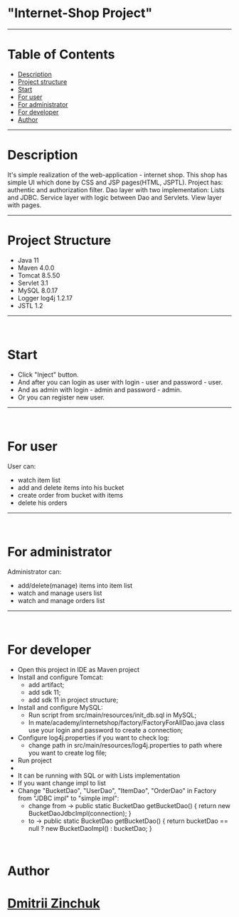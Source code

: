 <h1>"Internet-Shop Project"</h1>
<hr>

# Table of Contents
* [Description](#Description)
* [Project structure](#Structure)
* [Start](#Start)
* [For user](#User)
* [For administrator](#Admin)
* [For developer](#Developer)
* [Author](#Author)
<hr>

# <a name="Description"></a>Description
It's simple realization of the web-application - internet shop.
This shop has simple UI which done by CSS and JSP pages(HTML, JSPTL).
Project has: authentic and authorization filter.
Dao layer with two implementation: Lists and JDBC.
Service layer with logic between Dao and Servlets.
View layer with pages.
<hr>

# <a name="Structure"></a>Project Structure
* Java 11
* Maven 4.0.0
* Tomcat 8.5.50
* Servlet 3.1
* MySQL 8.0.17
* Logger log4j 1.2.17
* JSTL 1.2
<hr>
<br>

# <a name="Start"></a>Start
* Click "Inject" button.
* And after you can login as user with login - user and password - user.
* And as admin with login - admin and password - admin.
* Or you can register new user.
<hr>
<br>

# <a name="User"></a>For user
User can:
* watch item list</h5>
* add and delete items into his bucket</h5>
* create order from bucket with items</h5>
* delete his orders</h5>
<hr>
<br>

# <a name="Admin"></a>For administrator
Administrator can: 
* add/delete(manage) items into item list</h5>
* watch and manage users list</h5>
* watch and manage orders list</h5>
<hr>
<br>

# <a name="Developer"></a>For developer
* Open this project in IDE as Maven project
* Install and configure Tomcat:
    - add artifact;
    - add sdk 11;
    - add sdk 11 in project structure;
* Install and configure MySQL:
    - Run script from src/main/resources/init_db.sql in MySQL;
    - In mate/academy/internetshop/factory/FactoryForAllDao.java class use your login and password to create a connection;
* Configure log4j.properties if you want to check log:
    - change path in src/main/resources/log4j.properties to path where you want to create log file;
* Run project
*
* It can be running with SQL or with Lists implementation
* If you want change impl to list
* Change "BucketDao", "UserDao", "ItemDao", "OrderDao" in Factory from "JDBC impl" to "simple impl":
    - change from -> public static BucketDao getBucketDao() { return new BucketDaoJdbcImpl(connection); }
    - to -> public static BucketDao getBucketDao() { return bucketDao == null ? new BucketDaoImpl() : bucketDao; }
<br>

# Author
# [Dmitrii Zinchuk](https://github.com/DDemoNZ)